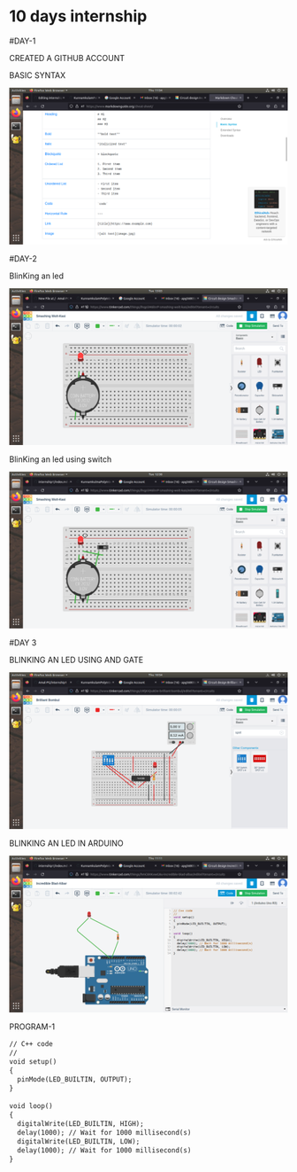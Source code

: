 # 10 days internship

#DAY-1

CREATED A GITHUB ACCOUNT

BASIC SYNTAX

![NO IMAGE](https://github.com/Amal-PG/internship1/blob/main/Screenshot%20from%202023-05-11%2011-54-30.png)

#DAY-2

BlinKing an led

![NO IMAGE](https://github.com/Amal-PG/internship1/blob/main/Screenshot%20from%202023-05-09%2013-03-31.png)

BlinKing an led using switch

![NO IMAGE](https://github.com/Amal-PG/internship1/blob/main/Screenshot%20from%202023-05-09%2012-38-53.png)

#DAY 3

BLINKING AN LED USING AND GATE

![NO IMAGE](https://github.com/Amal-PG/internship1/blob/main/Screenshot%20from%202023-05-11%2010-54-36.png)

BLINKING AN LED IN ARDUINO

![NO IMAGE](https://github.com/Amal-PG/internship1/blob/main/Screenshot%20from%202023-05-11%2011-11-28.png)

PROGRAM-1
```
// C++ code
//
void setup()
{
  pinMode(LED_BUILTIN, OUTPUT);
}

void loop()
{
  digitalWrite(LED_BUILTIN, HIGH);
  delay(1000); // Wait for 1000 millisecond(s)
  digitalWrite(LED_BUILTIN, LOW);
  delay(1000); // Wait for 1000 millisecond(s)
}
```

